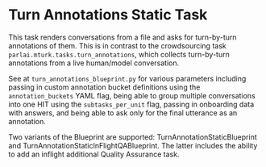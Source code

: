 # Turn Annotations Static Task
This task renders conversations from a file and asks for turn-by-turn annotations of them. This is in contrast to the crowdsourcing task `parlai.mturk.tasks.turn_annotations`, which collects turn-by-turn annotations from a live human/model conversation.

See at `turn_annotations_blueprint.py` for various parameters including passing in custom annotation bucket definitions using the `annotation_buckets` YAML flag, being able to group multiple conversations into one HIT using the `subtasks_per_unit` flag, passing in onboarding data with answers, and being able to ask only for the final utterance as an annotation.

Two variants of the Blueprint are supported: TurnAnnotationStaticBlueprint and TurnAnnotationStaticInFlightQABlueprint. The latter includes the ability to add an inflight additional Quality Assurance task.
